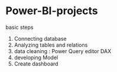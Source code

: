 # Power-BI-projects
basic steps 

1. Connecting database
2. Analyzing tables and relations
3. data cleaning : Power Query editor DAX
4. developing Model 
5. Create dashboard 
